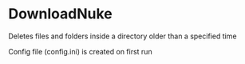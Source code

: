 # DownloadNuke
Deletes files and folders inside a directory older than a specified time

Config file (config.ini) is created on first run